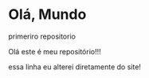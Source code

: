 # Olá, Mundo
 primeriro repositorio

Olá este é meu repositório!!!

 essa linha eu alterei diretamente do site!
